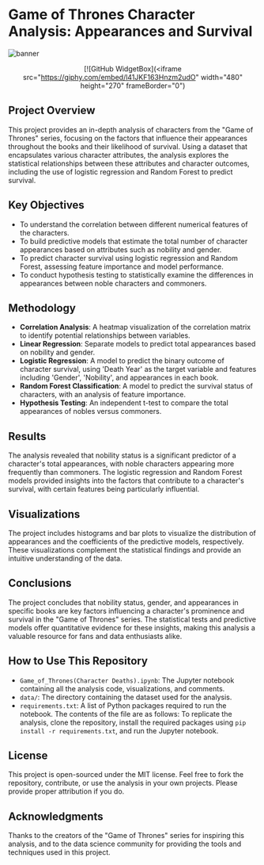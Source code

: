 # Game of Thrones Character Analysis: Appearances and Survival

<img align="center" src="assests/banner.gif" alt="banner">
<div style="text-align: center;"> 
  
[![GitHub WidgetBox](<iframe src="https://giphy.com/embed/l41JKF163Hnzm2udO" width="480" height="270" frameBorder="0") 
</div>

## Project Overview

This project provides an in-depth analysis of characters from the "Game of Thrones" series, focusing on the factors that influence their appearances throughout the books and their likelihood of survival. Using a dataset that encapsulates various character attributes, the analysis explores the statistical relationships between these attributes and character outcomes, including the use of logistic regression and Random Forest to predict survival.

## Key Objectives

- To understand the correlation between different numerical features of the characters.
- To build predictive models that estimate the total number of character appearances based on attributes such as nobility and gender.
- To predict character survival using logistic regression and Random Forest, assessing feature importance and model performance.
- To conduct hypothesis testing to statistically examine the differences in appearances between noble characters and commoners.

## Methodology

- **Correlation Analysis**: A heatmap visualization of the correlation matrix to identify potential relationships between variables.
- **Linear Regression**: Separate models to predict total appearances based on nobility and gender.
- **Logistic Regression**: A model to predict the binary outcome of character survival, using 'Death Year' as the target variable and features including 'Gender', 'Nobility', and appearances in each book.
- **Random Forest Classification**: A model to predict the survival status of characters, with an analysis of feature importance.
- **Hypothesis Testing**: An independent t-test to compare the total appearances of nobles versus commoners.

## Results

The analysis revealed that nobility status is a significant predictor of a character's total appearances, with noble characters appearing more frequently than commoners. The logistic regression and Random Forest models provided insights into the factors that contribute to a character's survival, with certain features being particularly influential.

## Visualizations

The project includes histograms and bar plots to visualize the distribution of appearances and the coefficients of the predictive models, respectively. These visualizations complement the statistical findings and provide an intuitive understanding of the data.

## Conclusions

The project concludes that nobility status, gender, and appearances in specific books are key factors influencing a character's prominence and survival in the "Game of Thrones" series. The statistical tests and predictive models offer quantitative evidence for these insights, making this analysis a valuable resource for fans and data enthusiasts alike.

## How to Use This Repository

- `Game_of_Thrones(Character Deaths).ipynb`: The Jupyter notebook containing all the analysis code, visualizations, and comments.
- `data/`: The directory containing the dataset used for the analysis.
- `requirements.txt`: A list of Python packages required to run the notebook. The contents of the file are as follows:
To replicate the analysis, clone the repository, install the required packages using `pip install -r requirements.txt`, and run the Jupyter notebook.

## License

This project is open-sourced under the MIT license. Feel free to fork the repository, contribute, or use the analysis in your own projects. Please provide proper attribution if you do.

## Acknowledgments

Thanks to the creators of the "Game of Thrones" series for inspiring this analysis, and to the data science community for providing the tools and techniques used in this project.
